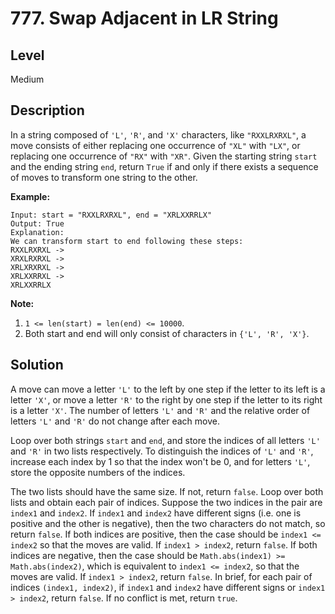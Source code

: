 # 777. Swap Adjacent in LR String
## Level
Medium

## Description
In a string composed of `'L'`, `'R'`, and `'X'` characters, like `"RXXLRXRXL"`, a move consists of either replacing one occurrence of `"XL"` with `"LX"`, or replacing one occurrence of `"RX"` with `"XR"`. Given the starting string `start` and the ending string `end`, return `True` if and only if there exists a sequence of moves to transform one string to the other.

**Example:**
```
Input: start = "RXXLRXRXL", end = "XRLXXRRLX"
Output: True
Explanation:
We can transform start to end following these steps:
RXXLRXRXL ->
XRXLRXRXL ->
XRLXRXRXL ->
XRLXXRRXL ->
XRLXXRRLX
```

**Note:**

1. `1 <= len(start) = len(end) <= 10000`.
2. Both start and end will only consist of characters in `{'L', 'R', 'X'}`.

## Solution
A move can move a letter `'L'` to the left by one step if the letter to its left is a letter `'X'`, or move a letter `'R'` to the right by one step if the letter to its right is a letter `'X'`. The number of letters `'L'` and `'R'` and the relative order of letters `'L'` and `'R'` do not change after each move.

Loop over both strings `start` and `end`, and store the indices of all letters `'L'` and `'R'` in two lists respectively. To distinguish the indices of `'L'` and `'R'`, increase each index by 1 so that the index won't be 0, and for letters `'L'`, store the opposite numbers of the indices.

The two lists should have the same size. If not, return `false`. Loop over both lists and obtain each pair of indices. Suppose the two indices in the pair are `index1` and `index2`. If `index1` and `index2` have different signs (i.e. one is positive and the other is negative), then the two characters do not match, so return `false`. If both indices are positive, then the case should be `index1 <= index2` so that the moves are valid. If `index1 > index2`, return `false`. If both indices are negative, then the case should be `Math.abs(index1) >= Math.abs(index2)`, which is equivalent to `index1 <= index2`, so that the moves are valid. If `index1 > index2`, return `false`. In brief, for each pair of indices `(index1, index2)`, if `index1` and `index2` have different signs or `index1 > index2`, return `false`. If no conflict is met, return `true`.
